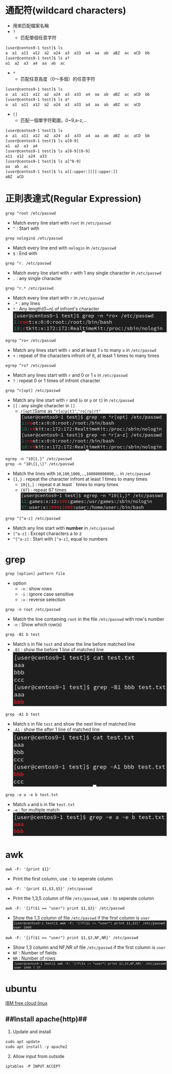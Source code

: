 # **通配符(wildcard characters)**
- 用來匹配檔案名稱
- `?`
    - 匹配單個任意字符
```
[user@centos9-1 test]$ ls
a  a1  a11  a12  a2  a24  a3  a33  a4  aa  ab  aBZ  ac  aCD  bb
[user@centos9-1 test]$ ls a?
a1  a2  a3  a4  aa  ab  ac
```
- `*`
    - 匹配任意長度（0～多個）的任意字符
```
[user@centos9-1 test]$ ls
a  a1  a11  a12  a2  a24  a3  a33  a4  aa  ab  aBZ  ac  aCD  bb
[user@centos9-1 test]$ ls a*
a  a1  a11  a12  a2  a24  a3  a33  a4  aa  ab  aBZ  ac  aCD
```
- `[]`
    - 匹配一個單字符範圍，0~9,a-z,...
```
[user@centos9-1 test]$ ls
a  a1  a11  a12  a2  a24  a3  a33  a4  aa  ab  aBZ  ac  aCD  bb
[user@centos9-1 test]$ ls a[0-9]
a1  a2  a3  a4
[user@centos9-1 test]$ ls a[0-9][0-9]
a11  a12  a24  a33
[user@centos9-1 test]$ ls a[^0-9]
aa  ab  ac
[user@centos9-1 test]$ ls a[[:upper:]][[:upper:]]
aBZ  aCD
```

# **正則表達式(Regular Expression)**
```
grep ^root /etc/passwd
```
- Match every line start with `root` in `/etc/passwd`
- `^` : Start with 
```
grep nologin$ /etc/passwd
```
- Match every line end with `nologin` in `/etc/passwd`
- `$` : End with
```
grep ^r. /etc/passwd
```
- Match every line start with `r` with 1 any single character in `/etc/passwd`
- `.` : any single character
```
grep ^r.* /etc/passwd
```
- Match every line start with `r` in `/etc/passwd`
- `.*` : any lines
- `*` : Any length(0~n) of infront's character
![RE0](img/RE00.png)
```
egrep ^ro+ /etc/passwd
```
- Match any lines start with `r` and at least 1 `o` to many `o` in `/etc/passwd`
- `+` : repeat of the characters infront of it, at least 1 times to many times
```
egrep ^ro? /etc/passwd
```
- Match any lines start with `r` and 0 or 1 `o` in `/etc/passwd`
- `?` : repeat 0 or 1 times of infront character
```
grep ^r[opt] /etc/passwd
```
- Match any line start with `r` and (`o` or `p` or `t`) in `/etc/passwd`
- `[]` : any single character in `[]`
    - `r[opt]`Same as `"r[o|p|t]"`,`"ro|rp|rt"`
![re01](img/RE01.png)
```
egrep -n "10{1,}" /etc/passwd
grep -n "10\{1,\}" /etc/passwd
```
- Match the lines with `10`,`100`,`1000`,...,`100000000000`,... in `/etc/passwd`
- `{1,}` : repeat the character infront at least 1 times to many times
    - `10{1,}` : repeat `0` at least ` times to many times
    - `{87}` : repeat 87 times
![re02](img/RE02.png)
```
grep ^[^a-z] /etc/passwd
```
- Match any line start with **number** in `/etc/passwd`
- `[^a-z]` : Except characters a to z
- `^[^a-z]` : Start with `[^a-z]`, equal to numbers

# **grep**
```
grep [option] pattern file
```
- option
    - `-n` : show rows
    - `-i` : ignore case sensitive
    - `-v` : reverse selection
```
grep -n root /etc/passwd
```
- Match the line containing `root` in the file `/etc/passwd` with row's number
- `-n` : Show which row(s)
```
grep -B1 b test
```
- Match `b` in file `test` and show the line before matched line
- `-B1` : show the before 1 line of matched line
![grepB1](img/grepB1.png)
```
grep -A1 b test
```
- Match `b` in file `test` and show the next line of matched line
- `-A1` : show the after 1 line of matched line
![grepA1](img/grepA1.png)
```
grep -e a -e b test.txt
```
- Match `a` and `b` in file `test.txt`
- `-e` : for multiple match
![grep-e](img/grep-e.png)

# **awk**
```
awk -F: '{print $1}'
```
- Print the first column, use `:` to seperate column
```
awk -F: '{print $1,$3,$5}' /etc/passwd
```
- Print the 1,3,5 column of file `/etc/passwd`, use `:` to seperate column
```
awk -F: '{if($1 == "user") print $1,$3}' /etc/passwd
```
- Show the 1,3 column of file `/etc/passwd` if the first column is `user`
![awk0](img/awk0.png)
```
awk -F: '{if($1 == "user") print $1,$3,NF,NR}' /etc/passwd
```
- Show 1,3 column and NF,NR of file `/etc/passwd` if the first column is `user`
- `NF` : Number of fields
- `NR` : Number of rows
![awk1](img/awk1.png)
#  **ubuntu**
[IBM free cloud linux](https://linuxone.cloud.marist.edu/#/login)
## ##Install apache(http)##
1. Update and install 
```
sudo apt update
sudo apt install -y apache2
```
2. Allow input from outside
```
iptables -P INPUT ACCEPT
```